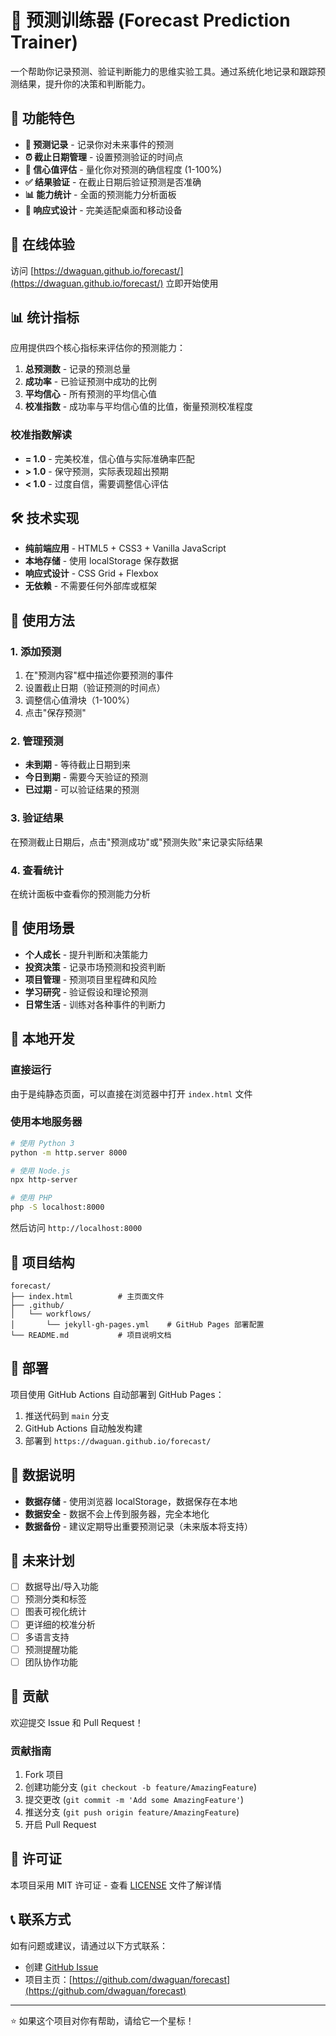 # 🔮 预测训练器 (Forecast Prediction Trainer)

一个帮助你记录预测、验证判断能力的思维实验工具。通过系统化地记录和跟踪预测结果，提升你的决策和判断能力。

## 🌟 功能特色

- **📝 预测记录** - 记录你对未来事件的预测
- **⏰ 截止日期管理** - 设置预测验证的时间点
- **🎯 信心值评估** - 量化你对预测的确信程度 (1-100%)
- **✅ 结果验证** - 在截止日期后验证预测是否准确
- **📊 能力统计** - 全面的预测能力分析面板
- **📱 响应式设计** - 完美适配桌面和移动设备

## 🚀 在线体验

访问 [https://dwaguan.github.io/forecast/](https://dwaguan.github.io/forecast/) 立即开始使用

## 📊 统计指标

应用提供四个核心指标来评估你的预测能力：

1. **总预测数** - 记录的预测总量
2. **成功率** - 已验证预测中成功的比例
3. **平均信心** - 所有预测的平均信心值
4. **校准指数** - 成功率与平均信心值的比值，衡量预测校准程度

### 校准指数解读
- **= 1.0** - 完美校准，信心值与实际准确率匹配
- **> 1.0** - 保守预测，实际表现超出预期
- **< 1.0** - 过度自信，需要调整信心评估

## 🛠️ 技术实现

- **纯前端应用** - HTML5 + CSS3 + Vanilla JavaScript
- **本地存储** - 使用 localStorage 保存数据
- **响应式设计** - CSS Grid + Flexbox
- **无依赖** - 不需要任何外部库或框架

## 📱 使用方法

### 1. 添加预测
1. 在"预测内容"框中描述你要预测的事件
2. 设置截止日期（验证预测的时间点）
3. 调整信心值滑块（1-100%）
4. 点击"保存预测"

### 2. 管理预测
- **未到期** - 等待截止日期到来
- **今日到期** - 需要今天验证的预测
- **已过期** - 可以验证结果的预测

### 3. 验证结果
在预测截止日期后，点击"预测成功"或"预测失败"来记录实际结果

### 4. 查看统计
在统计面板中查看你的预测能力分析

## 🎯 使用场景

- **个人成长** - 提升判断和决策能力
- **投资决策** - 记录市场预测和投资判断
- **项目管理** - 预测项目里程碑和风险
- **学习研究** - 验证假设和理论预测
- **日常生活** - 训练对各种事件的判断力

## 🔧 本地开发

### 直接运行
由于是纯静态页面，可以直接在浏览器中打开 `index.html` 文件

### 使用本地服务器
```bash
# 使用 Python 3
python -m http.server 8000

# 使用 Node.js
npx http-server

# 使用 PHP
php -S localhost:8000
```

然后访问 `http://localhost:8000`

## 📂 项目结构

```
forecast/
├── index.html          # 主页面文件
├── .github/
│   └── workflows/
│       └── jekyll-gh-pages.yml    # GitHub Pages 部署配置
└── README.md           # 项目说明文档
```

## 🚀 部署

项目使用 GitHub Actions 自动部署到 GitHub Pages：

1. 推送代码到 `main` 分支
2. GitHub Actions 自动触发构建
3. 部署到 `https://dwaguan.github.io/forecast/`

## 💾 数据说明

- **数据存储** - 使用浏览器 localStorage，数据保存在本地
- **数据安全** - 数据不会上传到服务器，完全本地化
- **数据备份** - 建议定期导出重要预测记录（未来版本将支持）

## 🔮 未来计划

- [ ] 数据导出/导入功能
- [ ] 预测分类和标签
- [ ] 图表可视化统计
- [ ] 更详细的校准分析
- [ ] 多语言支持
- [ ] 预测提醒功能
- [ ] 团队协作功能

## 🤝 贡献

欢迎提交 Issue 和 Pull Request！

### 贡献指南
1. Fork 项目
2. 创建功能分支 (`git checkout -b feature/AmazingFeature`)
3. 提交更改 (`git commit -m 'Add some AmazingFeature'`)
4. 推送分支 (`git push origin feature/AmazingFeature`)
5. 开启 Pull Request

## 📄 许可证

本项目采用 MIT 许可证 - 查看 [LICENSE](LICENSE) 文件了解详情

## 📞 联系方式

如有问题或建议，请通过以下方式联系：

- 创建 [GitHub Issue](https://github.com/dwaguan/forecast/issues)
- 项目主页：[https://github.com/dwaguan/forecast](https://github.com/dwaguan/forecast)

---

⭐ 如果这个项目对你有帮助，请给它一个星标！
